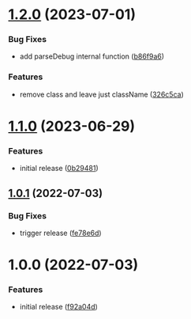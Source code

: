 # [1.2.0](https://github.com/storyset/storyset/compare/v1.1.0...v1.2.0) (2023-07-01)


### Bug Fixes

* add parseDebug internal function ([b86f9a6](https://github.com/storyset/storyset/commit/b86f9a6497b479842a748a1a390e0ba779852ee5))


### Features

* remove class and leave just className ([326c5ca](https://github.com/storyset/storyset/commit/326c5cad75ea9cb32c044be4171d7084a43bc906))

# [1.1.0](https://github.com/storyset/storyset/compare/v1.0.1...v1.1.0) (2023-06-29)


### Features

* initial release ([0b29481](https://github.com/storyset/storyset/commit/0b29481a1ccb05d5434c36f1d016e9f9ef3d47b3))

## [1.0.1](https://github.com/storyset/storyset/compare/v1.0.0...v1.0.1) (2022-07-03)


### Bug Fixes

* trigger release ([fe78e6d](https://github.com/storyset/storyset/commit/fe78e6d7daf921145a0919975eaad2af607e4831))

# 1.0.0 (2022-07-03)


### Features

* initial release ([f92a04d](https://github.com/storyset/storyset/commit/f92a04d41819d533dc7b4f2080914cc048f34753))
